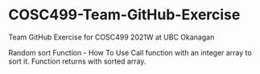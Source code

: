 # COSC499-Team-GitHub-Exercise
Team GitHub Exercise for COSC499 2021W at UBC Okanagan 

Random sort Function - How To Use
Call function with an integer array to sort it.
Function returns with sorted array.